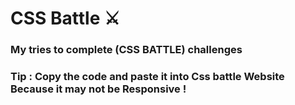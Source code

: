 # CSS Battle ⚔
### My tries to complete (CSS BATTLE) challenges

### Tip : Copy the code and paste it into Css battle Website Because it may not be Responsive !
